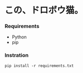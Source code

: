 この、ドロボウ猫。
=====

### Requirements
+ Python
+ pip

### Instration

```
pip install -r requirements.txt
```
